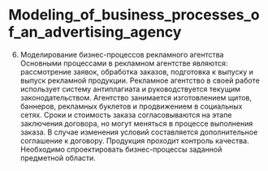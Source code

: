 # Modeling_of_business_processes_of_an_advertising_agency

6. Моделирование бизнес-процессов рекламного агентства
Основными процессами в рекламном агентстве являются: рассмотрение заявок, обработка заказов, подготовка к выпуску и выпуск рекламной продукции. Рекламное агентство в своей работе использует систему антиплагиата и руководствуется текущим законодательством. Агентство занимается изготовлением щитов, баннеров, рекламных буклетов и продвижением в социальных сетях. Сроки и стоимость заказа согласовываются на этапе заключения договора, но могут меняться в процессе выполнения заказа. 
В случае изменения условий составляется дополнительное соглашение к договору. Продукция проходит контроль качества. Необходимо спроектировать бизнес-процессы заданной предметной области.